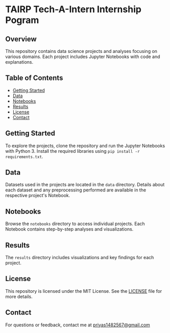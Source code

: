 # TAIRP Tech-A-Intern Internship Pogram


## Overview

This repository contains data science projects and analyses focusing on various domains. Each project includes Jupyter Notebooks with code and explanations.

## Table of Contents

- [Getting Started](#getting-started)
- [Data](#data)
- [Notebooks](#notebooks)
- [Results](#results)
- [License](#license)
- [Contact](#contact)

## Getting Started

To explore the projects, clone the repository and run the Jupyter Notebooks with Python 3. Install the required libraries using `pip install -r requirements.txt`.

## Data

Datasets used in the projects are located in the `data` directory. Details about each dataset and any preprocessing performed are available in the respective project's Notebook.

## Notebooks

Browse the `notebooks` directory to access individual projects. Each Notebook contains step-by-step analyses and visualizations.

## Results

The `results` directory includes visualizations and key findings for each project.

## License

This repository is licensed under the MIT License. See the [LICENSE](LICENSE) file for more details.

## Contact
For questions or feedback, contact me at priyas1482567@gmail.com



